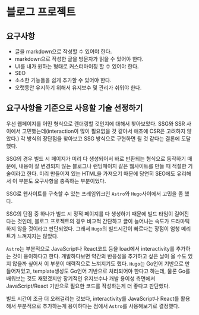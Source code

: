 # 블로그 프로젝트

## 요구사항

- 글을 markdown으로 작성할 수 있어야 한다.
- markdown으로 작성한 글을 방문자가 읽을 수 있어야 한다.
- UI를 내가 원하는 형태로 커스터마이징 할 수 있어야 한다.
- SEO
- 소소한 기능들을 쉽게 추가할 수 있어야 한다.
- 오랫동안 유지하기 위해서 유지보수 및 관리가 쉬워야 한다.

## 요구사항을 기준으로 사용할 기술 선정하기

우선 웹페이지를 어떤 형식으로 렌더링할 것인지에 대해서 찾아보았다. SSG와 SSR 사이에서 고민했는데(interaction이 많이 필요없을 것 같아서 애초에 CSR은 고려하지 않았다.) 각 방식의 장단점을 찾아보고 SSG 방식으로 구현하면 될 것 같다는 결론에 도달했다.

SSG의 경우 빌드 시 페이지가 미리 다 생성되어서 바로 반환되는 형식으로 동작하기 때문에, 내용이 잘 변경되지 않는 블로그나 랜딩페이지 같은 웹사이트를 만들 때 적절한 기술이라고 한다. 미리 만들어져 있는 HTML을 가져오기 때문에 당연히 SEO에도 유리해서 이 부분도 요구사항을 충족하는 부분이었다.

SSG로 웹사이트를 구축할 수 있는 프레임워크인 `Astro`와 `Hugo`사이에서 고민을 좀 했다.

SSG의 단점 중 하나가 빌드 시 정적 페이지를 다 생성하기 때문에 빌드 타임이 길어진다는 것인데, 블로그 프로젝트의 경우 비교적 간단하고 글이 늘어나는 속도가 드라마틱하지 않을 것이라고 판단되었다. 그래서 `Hugo`의 빌드시간이 빠르다는 장점이 엄청 메리트가 느껴지지는 않았다.

`Astro`는 부분적으로 JavaScript나 React코드 등을 load에서 interactivity를 추가하는 것이 용이하다고 한다. 개발하다보면 약간의 반응성을 추가하고 싶은 날이 올 수도 있지 않을까 싶어서 이 부분이 매력적으로 느껴지기도 했다. `Hugo`는 Go언어 기반으로 만들어져있고, template생성도 Go언어 기반으로 처리되어야 한다고 하는데, 물론 Go를 배워보는 것도 재밌겠지만 장기적인 유지보수나 개발 용이성 측면에서 JavaScript/React 기반으로 필요한 코드를 작성하는게 더 좋다고 판단했다.

빌드 시간이 조금 더 오래걸리는 것보다, interactivity를 JavaScript나 React를 활용해서 부분적으로 추가하는게 용이하다는 점에서 `Astro`를 사용해보기로 결정했다.
